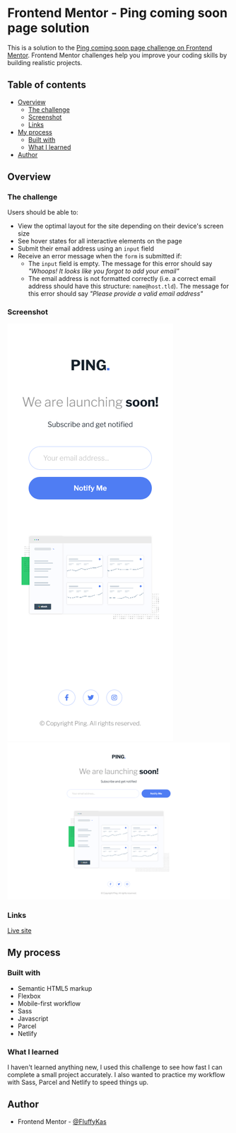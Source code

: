 # Frontend Mentor - Ping coming soon page solution

This is a solution to the [Ping coming soon page challenge on Frontend Mentor](https://www.frontendmentor.io/challenges/ping-single-column-coming-soon-page-5cadd051fec04111f7b848da). Frontend Mentor challenges help you improve your coding skills by building realistic projects. 

## Table of contents

- [Overview](#overview)
  - [The challenge](#the-challenge)
  - [Screenshot](#screenshot)
  - [Links](#links)
- [My process](#my-process)
  - [Built with](#built-with)
  - [What I learned](#what-i-learned)
- [Author](#author)

## Overview

### The challenge

Users should be able to:

- View the optimal layout for the site depending on their device's screen size
- See hover states for all interactive elements on the page
- Submit their email address using an `input` field
- Receive an error message when the `form` is submitted if:
	- The `input` field is empty. The message for this error should say *"Whoops! It looks like you forgot to add your email"*
	- The email address is not formatted correctly (i.e. a correct email address should have this structure: `name@host.tld`). The message for this error should say *"Please provide a valid email address"*

### Screenshot

![](./screenshots/ping-coming-soon-page-mobile.png)
![](./screenshots/ping-coming-soon-page-desktop.png)

### Links

[Live site](https://ping-coming-soon-page-kas.netlify.app/)

## My process

### Built with

- Semantic HTML5 markup
- Flexbox
- Mobile-first workflow
- Sass
- Javascript
- Parcel
- Netlify

### What I learned

I haven't learned anything new, I used this challenge to see how fast I can complete a small project accurately. I also wanted to practice my workflow with Sass, Parcel and Netlify to speed things up.

## Author

- Frontend Mentor - [@FluffyKas](https://www.frontendmentor.io/profile/FluffyKas)
